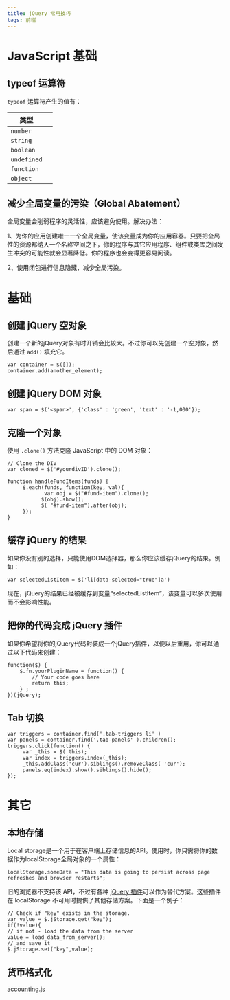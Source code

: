 ```yaml
---
title: jQuery 常用技巧
tags: 前端
---
```


# JavaScript 基础

## typeof 运算符

`typeof` 运算符产生的值有：

|类型||
|---|---|
|`number`||
|`string`||
|`boolean`||
|`undefined`||
|`function`||
|`object`||

## 减少全局变量的污染（Global Abatement）

全局变量会削弱程序的灵活性，应该避免使用。解决办法：

1、为你的应用创建唯一一个全局变量，使该变量成为你的应用容器。只要把全局性的资源都纳入一个名称空间之下，你的程序与其它应用程序、组件或类库之间发生冲突的可能性就会显著降低。你的程序也会变得更容易阅读。

2、使用闭包进行信息隐藏，减少全局污染。

# 基础

## 创建 jQuery 空对象

创建一个新的jQuery对象有时开销会比较大。不过你可以先创建一个空对象，然后通过 `add()` 填充它。

```
var container = $([]);
container.add(another_element);
```

## 创建 jQuery DOM 对象

```
var span = $('<span>', {'class' : 'green', 'text' : '-1,000'});
```

## 克隆一个对象

使用 `.clone()` 方法克隆 JavaScript 中的 DOM 对象：

```
// Clone the DIV
var cloned = $('#yourdivID').clone();
```

```
function handleFundItems(funds) {
     $.each(funds, function(key, val){
            var obj = $("#fund-item").clone();
           $(obj).show();
           $( "#fund-item").after(obj);
     });
}

```

## 缓存 jQuery 的结果

如果你没有别的选择，只能使用DOM选择器，那么你应该缓存jQuery的结果。例如：

```
var selectedListItem = $('li[data-selected="true"]a')
```

现在，jQuery的结果已经被缓存到变量“selectedListItem”，该变量可以多次使用而不会影响性能。

## 把你的代码变成 jQuery 插件 

如果你希望将你的jQuery代码封装成一个jQuery插件，以便以后重用，你可以通过以下代码来创建：

```
function($) {
    $.fn.yourPluginName = function() {
        // Your code goes here
        return this;
    } ;
})(jQuery);
```

## Tab 切换

```
var triggers = container.find('.tab-triggers li' )
var panels = container.find('.tab-panels' ).children();
triggers.click(function() {
     var _this = $( this);
     var index = triggers.index(_this);
     _this.addClass('cur').siblings().removeClass( 'cur');
     panels.eq(index).show().siblings().hide();
});
```

# 其它

## 本地存储

Local storage是一个用于在客户端上存储信息的API。使用时，你只需将你的数据作为localStorage全局对象的一个属性：

```
localStorage.someData = "This data is going to persist across page refreshes and browser restarts";
```

旧的浏览器不支持该 API，不过有各种 [jQuery 插件](http://plugins.jquery.com/plugin-tags/localstorage)可以作为替代方案。这些插件在 localStorage 不可用时提供了其他存储方案。下面是一个例子： 

```
// Check if "key" exists in the storage.
var value = $.jStorage.get("key");
if(!value){
// if not - load the data from the server
value = load_data_from_server();
// and save it
$.jStorage.set("key",value);
```

## 货币格式化

[accounting.js](http://openexchangerates.github.io/accounting.js/)